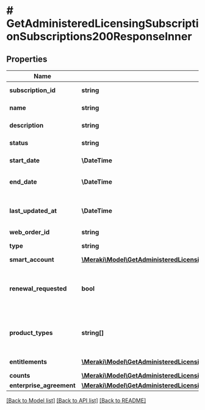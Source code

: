 # # GetAdministeredLicensingSubscriptionSubscriptions200ResponseInner

## Properties

Name | Type | Description | Notes
------------ | ------------- | ------------- | -------------
**subscription_id** | **string** | Subscription&#39;s ID | [optional]
**name** | **string** | Subscription name | [optional]
**description** | **string** | Subscription description | [optional]
**status** | **string** | Subscription status | [optional]
**start_date** | **\DateTime** | Subscription start date | [optional]
**end_date** | **\DateTime** | Subscription expiration date | [optional]
**last_updated_at** | **\DateTime** | When the subscription was last changed | [optional]
**web_order_id** | **string** | Web order id | [optional]
**type** | **string** | Subscription type | [optional]
**smart_account** | [**\Meraki\Model\GetAdministeredLicensingSubscriptionSubscriptions200ResponseInnerSmartAccount**](GetAdministeredLicensingSubscriptionSubscriptions200ResponseInnerSmartAccount.md) |  | [optional]
**renewal_requested** | **bool** | Whether a renewal has been requested for the subscription | [optional]
**product_types** | **string[]** | Products the subscription has entitlements for | [optional]
**entitlements** | [**\Meraki\Model\GetAdministeredLicensingSubscriptionSubscriptions200ResponseInnerEntitlementsInner[]**](GetAdministeredLicensingSubscriptionSubscriptions200ResponseInnerEntitlementsInner.md) | Entitlement info | [optional]
**counts** | [**\Meraki\Model\GetAdministeredLicensingSubscriptionSubscriptions200ResponseInnerCounts**](GetAdministeredLicensingSubscriptionSubscriptions200ResponseInnerCounts.md) |  | [optional]
**enterprise_agreement** | [**\Meraki\Model\GetAdministeredLicensingSubscriptionSubscriptions200ResponseInnerEnterpriseAgreement**](GetAdministeredLicensingSubscriptionSubscriptions200ResponseInnerEnterpriseAgreement.md) |  | [optional]

[[Back to Model list]](../../README.md#models) [[Back to API list]](../../README.md#endpoints) [[Back to README]](../../README.md)

